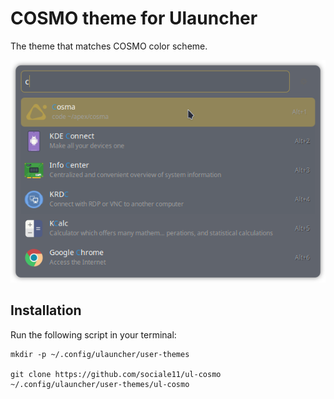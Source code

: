 # COSMO theme for Ulauncher

The theme that matches COSMO color scheme.

![Preview](ul-cosmo.png)

## Installation

Run the following script in your terminal:

```shell
mkdir -p ~/.config/ulauncher/user-themes

git clone https://github.com/sociale11/ul-cosmo ~/.config/ulauncher/user-themes/ul-cosmo
```
